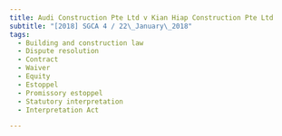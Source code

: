 ```yaml
---
title: Audi Construction Pte Ltd v Kian Hiap Construction Pte Ltd 
subtitle: "[2018] SGCA 4 / 22\_January\_2018"
tags:
  - Building and construction law
  - Dispute resolution
  - Contract
  - Waiver
  - Equity
  - Estoppel
  - Promissory estoppel
  - Statutory interpretation
  - Interpretation Act

---
```


